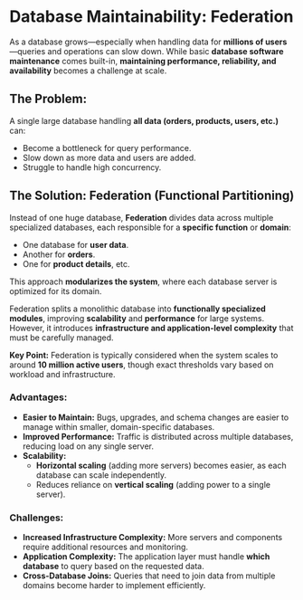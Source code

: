 # Database Maintainability: Federation
As a database grows—especially when handling data for **millions of users**—queries and operations can slow down. While basic **database software maintenance** comes built-in, **maintaining performance, reliability, and availability** becomes a challenge at scale.

## The Problem:
A single large database handling **all data (orders, products, users, etc.)** can:
* Become a bottleneck for query performance.
* Slow down as more data and users are added.
* Struggle to handle high concurrency.

## The Solution: Federation (Functional Partitioning)
Instead of one huge database, **Federation** divides data across multiple specialized databases, each responsible for a **specific function** or **domain**:
* One database for **user data**.
* Another for **orders**.
* One for **product details**, etc.

This approach **modularizes the system**, where each database server is optimized for its domain.

Federation splits a monolithic database into **functionally specialized modules**, improving **scalability** and **performance** for large systems. However, it introduces **infrastructure and application-level complexity** that must be carefully managed.

**Key Point:** Federation is typically considered when the system scales to around **10 million active users**, though exact thresholds vary based on workload and infrastructure.

### Advantages:
- **Easier to Maintain:** Bugs, upgrades, and schema changes are easier to manage within smaller, domain-specific databases.
- **Improved Performance:** Traffic is distributed across multiple databases, reducing load on any single server.
- **Scalability:**
  * **Horizontal scaling** (adding more servers) becomes easier, as each database can scale independently.
  * Reduces reliance on **vertical scaling** (adding power to a single server).

### Challenges:
- **Increased Infrastructure Complexity:** More servers and components require additional resources and monitoring.
- **Application Complexity:** The application layer must handle **which database** to query based on the requested data.
- **Cross-Database Joins:** Queries that need to join data from multiple domains become harder to implement efficiently.

